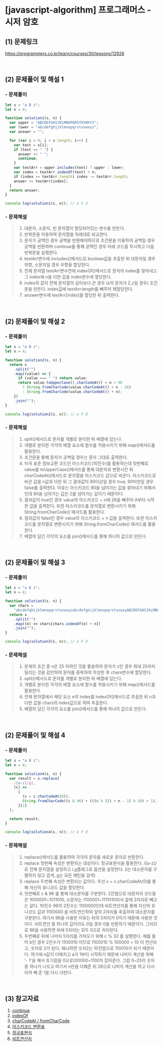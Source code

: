 # [javascript-algorithm] 프로그래머스 - 시저 암호

## (1) 문제링크

<a href="https://programmers.co.kr/learn/courses/30/lessons/12926" target='_blank'>https://programmers.co.kr/learn/courses/30/lessons/12926</a>

<br>

## (2) 문제풀이 및 해설 1

### - 문제풀이

```javascript
let s = "a B z";
let n = 4;

function solution1(s, n) {
  var upper = "ABCDEFGHIJKLMNOPQRSTUVWXYZ";
  var lower = "abcdefghijklmnopqrstuvwxyz";
  var answer = "";

  for (var i = 0; i < s.length; i++) {
    var text = s[i];
    if (text == " ") {
      answer += " ";
      continue;
    }
    var textArr = upper.includes(text) ? upper : lower;
    var index = textArr.indexOf(text) + n;
    if (index >= textArr.length) index -= textArr.length;
    answer += textArr[index];
  }
  return answer;
}

console.log(solution1(s, n)); // e F d
```

### - 문제해설

> 1.  대문자, 소문자, 빈 문자열이 할당되어있는 변수를 만든다.<br>
> 2.  반복문을 이용하여 문자열을 차례대로 비교한다.<br>
> 3.  문자가 공백인 경우 공백을 반환해야하므로 조건문을 이용하여 공백일 경우 공백을 반환하며 continue를 통해 공백인 경우 아래 코드를 무시하고 다음 반복문을 실행한다.<br>
> 4.  textArr변수에 includes()메서드로 boolean값을 추출한 뒤 대문자일 경우 좌항, 소문자일 경우 우항을 할당한다.<br>
> 5.  전체 문자열 textArr변수안에 indexOf()메서드로 문자의 index를 찾아내고 그 index에 n을 더한 값을 index변수에 할당한다.<br>
> 6.  index의 값이 전체 문자열의 길이보다 큰 경우 (s의 문자가 Z,z일 경우) 조건문을 만든다. index값에 textArr.length를 빼주어 재할당한다.<br>
> 7.  answer변수에 textArr[index]를 할당한 뒤 출력한다.

<br>

## (2) 문제풀이 및 해설 2

### - 문제풀이

```javascript
let s = "a B z";
let n = 4;

function solution2(s, n) {
  return s
    .split("")
    .map((value) => {
      if (value === " ") return value;
      return value.toUpperCase().charCodeAt() + n > 90
        ? String.fromCharCode(value.charCodeAt() + n - 26)
        : String.fromCharCode(value.charCodeAt() + n);
    })
    .join("");
}

console.log(solution2(s, n)); // e F d
```

### - 문제해설

> 1.  split()메서드로 문자를 개별로 분리한 뒤 배열에 담는다.<br>
> 2.  개별로 분리한 각각의 배열 요소에 함수를 적용시키기 위해 map()메서드를 활용한다.<br>
> 3.  조건문을 통해 문자가 공백일 경우는 문자 그대로 출력한다.<br>
> 4.  미국 표준 정보교환 코드인 아스키코드(10진수)를 활용하는데 첫번째로 value를 toUpperCase()메서드를 통해 대문자로 변환시킨 뒤 charCodeAt()메서드로 문자열을 아스키코드 값으로 바꾼다. 아스키코드로 바꾼 값을 n값과 더한 뒤 그 결과값이 90이상일 경우 true, 90미만일 경우 false를 출력한다. 이유는 아스키코드 90을 넘어가는 값을 찾아내기 위해서인데 90을 넘어가는 값은 Z를 넘어가는 값이기 때문이다.<br>
> 5.  결과값이 true인 경우 value의 아스키코드 + n에 26을 빼주어 A부터 시작한 값을 출력한다. 또한 아스키코드를 문자열로 변환시키기 위해 String.fromCharCode() 매서드를 활용한다.<br>
> 6.  결과값이 false인 경우 value의 아스키코드 + n 값을 출력한다. 또한 아스키코드를 문자열로 변환시키기 위해 String.fromCharCode() 매서드를 활용한다.<br>
> 7.  배열의 담긴 각각의 요소를 join()메서드를 통해 하나의 값으로 만든다.

<br>

## (2) 문제풀이 및 해설 3

### - 문제풀이

```javascript
let s = "a B z";
let n = 4;

function solution3(s, n) {
  var chars =
    "abcdefghijklmnopqrstuvwxyzabcdefghijklmnopqrstuvwxyABCDEFGHIJKLMNOPQRSTUVWXYZABCDEFGHIJKLMNOPQRSTUVWXY                          ";
  return s
    .split("")
    .map((e) => chars[chars.indexOf(e) + n])
    .join("");
}

console.log(solution3(s, n)); // e F d
```

### - 문제해설

> 1.  문제의 조건 중 n은 25 이하인 것을 활용하여 문자가 z인 경우 최대 25까지 밀리는 것을 감안하여 문자를 중복하여 작성한 후 chars변수에 할당한다.<br>
> 2.  split()메서드로 문자를 개별로 분리한 뒤 배열에 담는다.<br>
> 3.  개별로 분리한 각각의 배열 요소에 함수를 적용시키기 위해 map()메서드를 활용한다.<br>
> 4.  전체 문자열에서 해당 요소 e의 index를 indexOf()메서드로 추출한 뒤 n과 더한 값을 chars의 index값으로 하여 추출한다.<br>
> 5.  배열의 담긴 각각의 요소를 join()메서드를 통해 하나의 값으로 만든다.

<br>

## (2) 문제풀이 및 해설 4

### - 문제풀이

```javascript
let s = "a B z";
let n = 4;

function solution4(s, n) {
  var result = s.replace(
    /[a-z]/gi,
    (c) =>
      [
        (c = c.charCodeAt(0)),
        String.fromCharCode((c & 96) + (((c % 32) + n - 1) % 26) + 1),
      ][1]
  );

  return result;
}

console.log(solution4(s, n)); // e F d
```

### - 문제해설

> 1.  replace()메서드를 활용하여 각각의 문자를 새로운 문자로 반환한다.<br>
> 2.  replace 첫번째 속성은 변환되는 대상이다. 정규표현식을 활용한다. /[a-z]/로 전체 문자열을 설정하고 i,g플래그로 옵션을 설정한다. (i는 대소문자를 구별하지 않고 검색, g는 모든 패턴을 검색)<br>
> 3.  replace 두번째 속성은 변환되는 값이다. 우선 c = c.charCodeAt(0)를 통해 자신의 유니코드 값을 할당한다.<br>
> 4.  첫번째로 c & 96 를 통해 대소문자를 구분한다. 2진법으로 대문자의 코드들은 1000001~1011010, 소문자는 1100001~1111010라서 앞에 2자리로 빼고는 같다. 10진수 96의 2진수는 1100000인데 비트연산자를 통해 자신의 유니코드 값과 1100000 을 비트연산하여 앞의 2자리를 추출하여 대소문자를 구분한다. 여기서 96을 사용한 이유는 뒤의 5자리가 0이기 때문에 사용한 것이다. 비트연산 중 하나의 값이라도 0일 경우 0을 반환하기 때문이다. 그러므로 96을 사용하면 뒤에 5자리는 모두 0으로 처리된다.<br>
> 5.  두번째로 뒤에 나머지 5자리를 가져오기 위해 c % 32 를 실행한다. 예를 들어 b인 경우 2진수가 1100010 이므로 1100010 % 100000 = 10 이 연산되고, 숫자로 2가 된다. 왜냐하면 숫자2는 10진법으로 110010가 되기 때문이다. 여기에 n값이 더해지고 a가 1부터 시작하기 때문에 나머지 계산을 위해 '- 1'을 해서 초기점을 0으로(00000~11001) 잡아준다. 그럼 0~25의 숫자 중 하나가 나오고 여기서 n만큼 더해준 뒤 26으로 나머지 계산을 하고 다시 아까 빼 준 1을 다시 더한다.

<br>

## (3) 참고자료

1. <a href="https://developer.mozilla.org/ko/docs/Web/JavaScript/Reference/Statements/continue" target='_blank'>continue</a><br>
2. <a href="https://developer.mozilla.org/ko/docs/Web/JavaScript/Reference/Global_Objects/String/indexOf" target='_blank'>indexOf</a><br>
3. <a href="https://m.blog.naver.com/PostView.naver?isHttpsRedirect=true&blogId=diceworld&logNo=220175224345" target='_blank'>charCodeAt / fromCharCode</a><br>
4. <a href="https://www.ibm.com/docs/ko/aix/7.1?topic=adapters-ascii-decimal-hexadecimal-octal-binary-conversion-table" target='_blank'>아스키코드 변환표</a><br>
5. <a href="https://poiemaweb.com/js-regexp">정규표현식</a><br>
6. <a href="https://developer.mozilla.org/ko/docs/Web/JavaScript/Reference/Operators/Bitwise_AND" target='_blank'>비트연산자</a>
